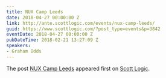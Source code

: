 ```yaml
---
title: NUX Camp Leeds
date: 2018-04-27 00:00:00 Z
link: http://ante.scottlogic.com/events/nux-camp-leeds/
guid: https://www.scottlogic.com/?post_type=events&p=3842
eventDate: 2018-04-27 00:00:00 Z
pubDateTime: 2018-02-21 13:27:09 Z
speakers:
- Graham Odds
---
```


<p>The post <a rel="nofollow" href="http://ante.scottlogic.com/events/nux-camp-leeds/">NUX Camp Leeds</a> appeared first on <a rel="nofollow" href="http://ante.scottlogic.com">Scott Logic</a>.</p>